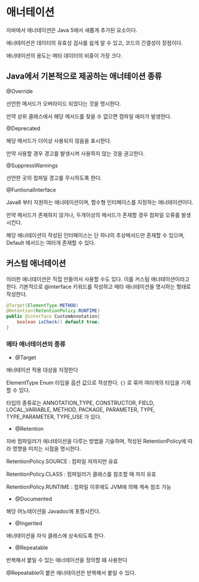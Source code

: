 # 애너테이션

자바에서 애너테이션은 Java 5에서 새롭게 추가된 요소이다.

애너테이션은 데이터의 유효성 검사를 쉽게 알 수 있고, 코드의 간결성이 장점이다.

애너테이션의 용도는 메타 데이터의 비중이 가장 크다.

## Java에서 기본적으로 제공하는 애너테이션 종류

@Override

선언한 메서드가 오버라이드 되었다는 것을 명시한다.

만약 상위 클래스에서 해당 메서드를 찾을 수 없으면 컴파일 에러가 발생한다.

@Deprecated

해당 메서드가 더이상 사용되지 않음을 표시한다.

만약 사용할 경우 경고를 발생시켜 사용하지 않는 것을 권고한다.

@SuppressWarnings

선언한 곳의 컴파일 경고를 무시하도록 한다.

@FuntionalInterface

Java8 부터 지원하는 애너테이션이며, 함수형 인터페이스를 지정하는 애너테이션이다.

만약 메서드가 존재하지 않거나, 두개이상의 메서드가 존재할 경우 컴파일 오류를 발생시킨다.

해당 애너테이션이 작성된 인터페이스는 단 하나의 추상메서드만 존재할 수 있으며, Default 메서드는 여러개 존재할 수 있다.

## 커스텀 애너테이션

이러한 애너테이션은 직접 만들어서 사용할 수도 있다. 이를 커스텀 애너테이션이라고 한다. 기본적으로 @interface 키워드를 작성하고 메타 애너테이션을 명시하는 형태로 작성한다.

```java
@Target(ElementType.METHOD)
@Retention(RetentionPolicy.RUNTIME)
public @interface CustomAnnotation{
	boolean isCheck() default true;
}
```

### 메타 애너테이션의 종류

- @Target

애너테이션 적용 대상을 지정한다

ElementType Enum 타입을 옵션 값으로 작성한다. `{}` 로 묶어 여러개의 타입을 기재할 수 있다.

타입의 종류로는 ANNOTATION_TYPE, CONSTRUCTOR, FIELD, LOCAL_VARIABLE, METHOD, PACKAGE, PARAMETER, TYPE, TYPE_PARAMETER, TYPE_USE 가 있다.

- @Retention

자바 컴파일러가 애너테이션을 다루는 방법을 기술하며, 작성된 RetentionPolicy에 따라 영향을 미치는 시점을 명시한다.

RetentionPolicy.SOURCE : 컴파일 저까지만 유효

RetentionPolicy.CLASS : 컴파일러가 클래스를 참조할 때 까지 유효

RetentionPolicy.RUNTIME : 컴파일 이후에도 JVM에 의해 계속 참조 가능

- @Documented

해당 어노테이션을 Javadoc에 포함시킨다.

- @Ingerited

애너테이션을 자식 클래스에 상속되도록 한다.

- @Repeatable

반복해서 붙일 수 있는 애너테이션을 정의할 떄 사용한다

@Repeatable이 붙은 애너테이션은 반복해서 붙일 수 있다.